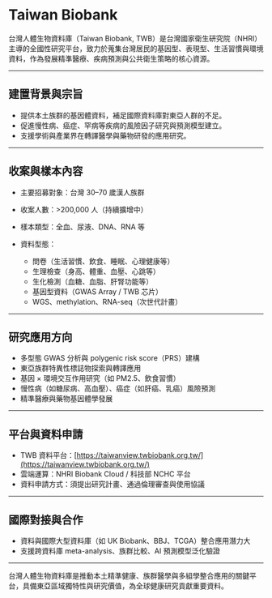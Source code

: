 # Taiwan Biobank

台灣人體生物資料庫（Taiwan Biobank, TWB）是台灣國家衛生研究院（NHRI）主導的全國性研究平台，致力於蒐集台灣居民的基因型、表現型、生活習慣與環境資料，作為發展精準醫療、疾病預測與公共衛生策略的核心資源。

---

## 建置背景與宗旨

* 提供本土族群的基因體資料，補足國際資料庫對東亞人群的不足。
* 促進慢性病、癌症、罕病等疾病的風險因子研究與預測模型建立。
* 支援學術與產業界在轉譯醫學與藥物研發的應用研究。

---

## 收案與樣本內容

* 主要招募對象：台灣 30–70 歲漢人族群
* 收案人數：>200,000 人（持續擴增中）
* 樣本類型：全血、尿液、DNA、RNA 等
* 資料型態：

  * 問卷（生活習慣、飲食、睡眠、心理健康等）
  * 生理檢查（身高、體重、血壓、心跳等）
  * 生化檢測（血糖、血脂、肝腎功能等）
  * 基因型資料（GWAS Array / TWB 芯片）
  * WGS、methylation、RNA-seq（次世代計畫）

---

## 研究應用方向

* 多型態 GWAS 分析與 polygenic risk score（PRS）建構
* 東亞族群特異性標誌物探索與轉譯應用
* 基因 × 環境交互作用研究（如 PM2.5、飲食習慣）
* 慢性病（如糖尿病、高血壓）、癌症（如肝癌、乳癌）風險預測
* 精準醫療與藥物基因體學發展

---

## 平台與資料申請

* TWB 資料平台：[https://taiwanview.twbiobank.org.tw/](https://taiwanview.twbiobank.org.tw/)
* 雲端運算：NHRI Biobank Cloud / 科技部 NCHC 平台
* 資料申請方式：須提出研究計畫、通過倫理審查與使用協議

---

## 國際對接與合作

* 資料與國際大型資料庫（如 UK Biobank、BBJ、TCGA）整合應用潛力大
* 支援跨資料庫 meta-analysis、族群比較、AI 預測模型泛化驗證

---

台灣人體生物資料庫是推動本土精準健康、族群醫學與多組學整合應用的關鍵平台，具備東亞區域獨特性與研究價值，為全球健康研究貢獻重要資料。
